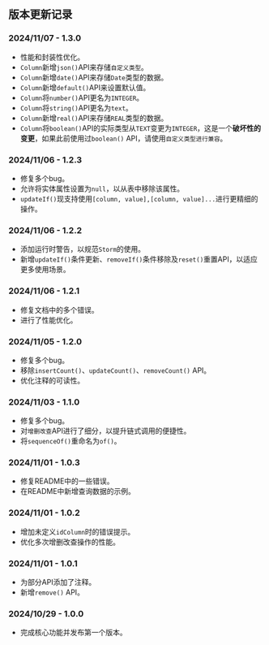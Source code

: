## 版本更新记录

### 2024/11/07 - 1.3.0

- 性能和封装性优化。
- `Column`新增`json()`API来存储`自定义类型`。
- `Column`新增`date()`API来存储`Date`类型的数据。
- `Column`新增`default()`API来设置默认值。
- `Column`将`number()`API更名为`INTEGER`。
- `Column`将`string()`API更名为`text`。
- `Column`新增`real()`API来存储`REAL`类型的数据。
- `Column`将`boolean()`API的实际类型从`TEXT`变更为`INTEGER`，这是一个**破坏性的变更**，如果此前使用过`boolean()`
  API，请使用`自定义类型进行兼容`。

### 2024/11/06 - 1.2.3

- 修复多个bug。
- 允许将实体属性设置为`null`，以从表中移除该属性。
- `updateIf()`现支持使用`[column, value],[column, value]...`进行更精细的操作。

### 2024/11/06 - 1.2.2

- 添加运行时警告，以规范`Storm`的使用。
- 新增`updateIf()`条件更新、`removeIf()`条件移除及`reset()`重置API，以适应更多使用场景。

### 2024/11/06 - 1.2.1

- 修复文档中的多个错误。
- 进行了性能优化。

### 2024/11/05 - 1.2.0

- 修复多个bug。
- 移除`insertCount()`、`updateCount()`、`removeCount()` API。
- 优化注释的可读性。

### 2024/11/03 - 1.1.0

- 修复多个bug。
- 对`增删改查`API进行了细分，以提升链式调用的便捷性。
- 将`sequenceOf()`重命名为`of()`。

### 2024/11/01 - 1.0.3

- 修复README中的一些错误。
- 在README中新增查询数据的示例。

### 2024/11/01 - 1.0.2

- 增加未定义`idColumn`时的错误提示。
- 优化多次增删改查操作的性能。

### 2024/11/01 - 1.0.1

- 为部分API添加了注释。
- 新增`remove()` API。

### 2024/10/29 - 1.0.0

- 完成核心功能并发布第一个版本。